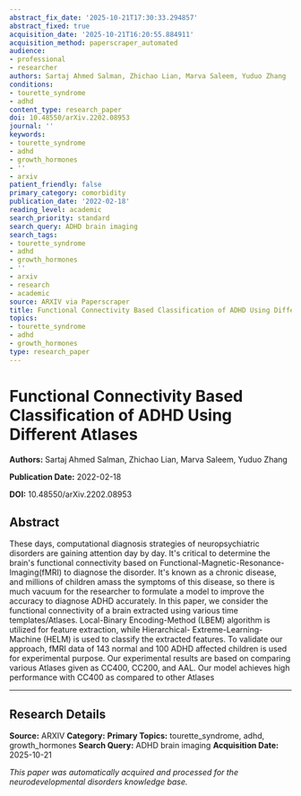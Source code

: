 ```yaml
---
abstract_fix_date: '2025-10-21T17:30:33.294857'
abstract_fixed: true
acquisition_date: '2025-10-21T16:20:55.884911'
acquisition_method: paperscraper_automated
audience:
- professional
- researcher
authors: Sartaj Ahmed Salman, Zhichao Lian, Marva Saleem, Yuduo Zhang
conditions:
- tourette_syndrome
- adhd
content_type: research_paper
doi: 10.48550/arXiv.2202.08953
journal: ''
keywords:
- tourette_syndrome
- adhd
- growth_hormones
- ''
- arxiv
patient_friendly: false
primary_category: comorbidity
publication_date: '2022-02-18'
reading_level: academic
search_priority: standard
search_query: ADHD brain imaging
search_tags:
- tourette_syndrome
- adhd
- growth_hormones
- ''
- arxiv
- research
- academic
source: ARXIV via Paperscraper
title: Functional Connectivity Based Classification of ADHD Using Different Atlases
topics:
- tourette_syndrome
- adhd
- growth_hormones
type: research_paper
---
```


# Functional Connectivity Based Classification of ADHD Using Different Atlases

**Authors:** Sartaj Ahmed Salman, Zhichao Lian, Marva Saleem, Yuduo Zhang

**Publication Date:** 2022-02-18

**DOI:** 10.48550/arXiv.2202.08953

## Abstract

These days, computational diagnosis strategies of neuropsychiatric disorders
are gaining attention day by day. It's critical to determine the brain's
functional connectivity based on Functional-Magnetic-Resonance-Imaging(fMRI) to
diagnose the disorder. It's known as a chronic disease, and millions of
children amass the symptoms of this disease, so there is much vacuum for the
researcher to formulate a model to improve the accuracy to diagnose ADHD
accurately. In this paper, we consider the functional connectivity of a brain
extracted using various time templates/Atlases. Local-Binary Encoding-Method
(LBEM) algorithm is utilized for feature extraction, while Hierarchical-
Extreme-Learning-Machine (HELM) is used to classify the extracted features. To
validate our approach, fMRI data of 143 normal and 100 ADHD affected children
is used for experimental purpose. Our experimental results are based on
comparing various Atlases given as CC400, CC200, and AAL. Our model achieves
high performance with CC400 as compared to other Atlases

---

## Research Details

**Source:** ARXIV
**Category:** 
**Primary Topics:** tourette_syndrome, adhd, growth_hormones
**Search Query:** ADHD brain imaging
**Acquisition Date:** 2025-10-21

*This paper was automatically acquired and processed for the neurodevelopmental disorders knowledge base.*

